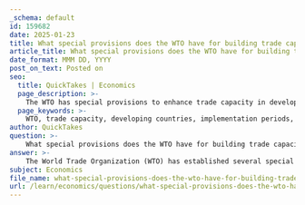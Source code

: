 ```yaml
---
_schema: default
id: 159682
date: 2025-01-23
title: What special provisions does the WTO have for building trade capacity in developing countries?
article_title: What special provisions does the WTO have for building trade capacity in developing countries?
date_format: MMM DD, YYYY
post_on_text: Posted on
seo:
  title: QuickTakes | Economics
  page_description: >-
    The WTO has special provisions to enhance trade capacity in developing countries, including longer implementation periods, technical assistance, and the Aid for Trade initiative, aimed at fostering economic development and reducing trade disparities.
  page_keywords: >-
    WTO, trade capacity, developing countries, implementation periods, preferential trade, technical assistance, training programs, Aid for Trade, dispute resolution, trade statistics, economic development
author: QuickTakes
question: >-
    What special provisions does the WTO have for building trade capacity in developing countries?
answer: >-
    The World Trade Organization (WTO) has established several special provisions aimed at building trade capacity in developing countries. These provisions are designed to enhance the ability of these countries to engage effectively in international trade and to integrate into the global trading system. Here are the key components of the WTO's approach to trade capacity building:\n\n1. **Longer Implementation Periods**: WTO agreements provide developing countries with extended timeframes to implement commitments. This flexibility allows these nations to adjust their policies and practices gradually, ensuring that they can meet international standards without overwhelming their capacities.\n\n2. **Increased Trading Opportunities**: The WTO includes measures that aim to enhance trading opportunities for developing countries. This can involve preferential trade agreements or initiatives that lower barriers to entry in international markets.\n\n3. **Technical Assistance and Training**: The WTO offers extensive technical assistance and training programs to help developing countries build their trade capacity. This includes organizing hundreds of technical cooperation missions annually and conducting numerous training courses in Geneva for government officials. These initiatives are crucial for equipping officials with the knowledge and skills necessary to navigate trade agreements and standards.\n\n4. **Aid for Trade Initiative**: The Aid for Trade program is a significant component of the WTO's efforts to support developing countries. It focuses on providing the necessary skills and infrastructure to help these nations expand their trade capabilities. This initiative encourages donor countries and organizations to provide financial and technical support tailored to the specific needs of developing countries.\n\n5. **Support for Dispute Resolution**: The WTO assists developing countries in handling trade disputes and understanding the mechanisms available for resolving conflicts. This support is vital for ensuring that these countries can effectively participate in the global trading system and protect their interests.\n\n6. **Outreach and Dialogue**: The WTO maintains regular dialogue with various stakeholders, including non-governmental organizations, parliamentarians, and other international organizations. This outreach aims to enhance cooperation and raise awareness of the WTO's activities and the ongoing Doha negotiations, which focus on improving trade conditions for developing countries.\n\n7. **Data and Research**: The WTO collects and disseminates global trade statistics, which are essential for policymakers and researchers. This data helps developing countries understand trade dynamics and make informed decisions regarding their trade policies.\n\nIn summary, the WTO's special provisions for building trade capacity in developing countries encompass a comprehensive approach that includes technical assistance, extended implementation periods, support for dispute resolution, and initiatives aimed at increasing trading opportunities. These efforts are crucial for fostering economic development and reducing trade disparities on a global scale.
subject: Economics
file_name: what-special-provisions-does-the-wto-have-for-building-trade-capacity-in-developing-countries.md
url: /learn/economics/questions/what-special-provisions-does-the-wto-have-for-building-trade-capacity-in-developing-countries
---
```


&nbsp;